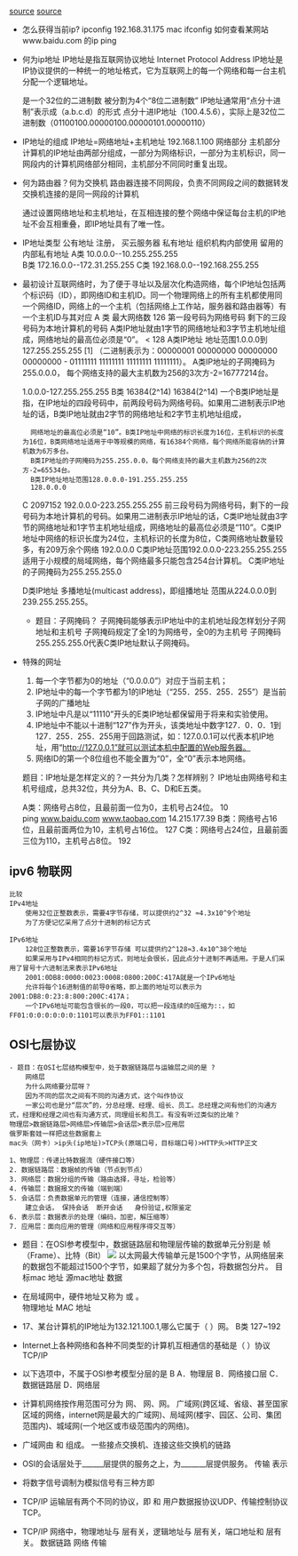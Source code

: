 [source](https://juejin.cn/post/6844903798620553229)
[source](https://zhuanlan.zhihu.com/p/386388977)
- 怎么获得当前ip?
    ipconfig 192.168.31.175   mac ifconfig
    如何查看某网站www.baidu.com  的ip   ping  
- 何为ip地址
    IP地址是指互联网协议地址 Internet Protocol Address
    IP地址是IP协议提供的一种统一的地址格式，它为互联网上的每一个网络和每一台主机分配一个逻辑地址。

    是一个32位的二进制数
    被分割为4个“8位二进制数”
    IP地址通常用“点分十进制”表示成（a.b.c.d）的形式
    点分十进IP地址（100.4.5.6），实际上是32位二进制数（01100100.00000100.00000101.00000110）

- IP地址的组成
    IP地址=网络地址+主机地址
    192.168.1.100
      网络部分 主机部分
    计算机的IP地址由两部分组成，一部分为网络标识，一部分为主机标识，同一网段内的计算机网络部分相同，主机部分不同同时重复出现。

- 何为路由器？何为交换机
    路由器连接不同网段，负责不同网段之间的数据转发
    交换机连接的是同一网段的计算机

    通过设置网络地址和主机地址，在互相连接的整个网络中保证每台主机的IP地址不会互相重叠，即IP地址具有了唯一性。

- IP地址类型
    公有地址
        注册， 买云服务器
    私有地址
        组织机构内部使用
        留用的内部私有地址
        A类 10.0.0.0--10.255.255.255   
        B类 172.16.0.0--172.31.255.255
        C类 192.168.0.0--192.168.255.255

- 最初设计互联网络时，为了便于寻址以及层次化构造网络，每个IP地址包括两个标识码（ID），即网络ID和主机ID。同一个物理网络上的所有主机都使用同一个网络ID，网络上的一个主机（包括网络上工作站，服务器和路由器等）有一个主机ID与其对应
    A 类  最大网络数  126
        第一段号码为网络号码  剩下的三段号码为本地计算机的号码
        A类IP地址就由1字节的网络地址和3字节主机地址组成，网络地址的最高位必须是“0”。 < 128
        A类IP地址 地址范围1.0.0.0到127.255.255.255 [1] （二进制表示为：00000001 00000000 00000000 00000000 - 01111111 11111111 11111111 11111111）。
        A类IP地址的子网掩码为255.0.0.0，
        每个网络支持的最大主机数为256的3次方-2=16777214台。


    1.0.0.0-127.255.255.255
    B类   16384(2^14)   16384(2^14)
        一个B类IP地址是指，在IP地址的四段号码中，前两段号码为网络号码。如果用二进制表示IP地址的话，B类IP地址就由2字节的网络地址和2字节主机地址组成，

        网络地址的最高位必须是“10”。B类IP地址中网络的标识长度为16位，主机标识的长度为16位，B类网络地址适用于中等规模的网络，有16384个网络，每个网络所能容纳的计算机数为6万多台。
        B类IP地址的子网掩码为255.255.0.0，每个网络支持的最大主机数为256的2次方-2=65534台。
        B类IP地址地址范围128.0.0.0-191.255.255.255 
        128.0.0.0 
    C     2097152       192.0.0.0-223.255.255.255
        前三段号码为网络号码，剩下的一段号码为本地计算机的号码。如果用二进制表示IP地址的话，C类IP地址就由3字节的网络地址和1字节主机地址组成，网络地址的最高位必须是“110”。C类IP地址中网络的标识长度为24位，主机标识的长度为8位，C类网络地址数量较多，有209万余个网络
        192.0.0.0
        C类IP地址范围192.0.0.0-223.255.255.255
        适用于小规模的局域网络，每个网络最多只能包含254台计算机。
        C类IP地址的子网掩码为255.255.255.0
        

    D类IP地址
        多播地址(multicast address)，即组播地址
        范围从224.0.0.0到239.255.255.255。

    - 题目：子网掩码？
        子网掩码能够表示IP地址中的主机地址段怎样划分子网地址和主机号
        子网掩码规定了全1的为网络号，全0的为主机号
        子网掩码255.255.255.0代表C类IP地址默认子网掩码。

    

- 特殊的网址
    1. 每一个字节都为0的地址（“0.0.0.0”）对应于当前主机；
    2. IP地址中的每一个字节都为1的IP地址（“255．255．255．255”）是当前子网的广播地址
    3. IP地址中凡是以“11110”开头的E类IP地址都保留用于将来和实验使用。
    4. IP地址中不能以十进制“127”作为开头，该类地址中数字127．0．0．1到127．255．255．255用于回路测试，如：127.0.0.1可以代表本机IP地址，用“http://127.0.0.1”就可以测试本机中配置的Web服务器。
    5. 网络ID的第一个8位组也不能全置为“0”，全“0”表示本地网络。

    题目：IP地址是怎样定义的？一共分为几类？怎样辨别？
    IP地址由网络号和主机号组成，总共32位，共分为A、B、C、D和E五类。

    A类：网络号占8位，且最前面一位为0，主机号占24位。   10   
    ping www.baidu.com  www.taobao.com  14.215.177.39
    B类：网络号占16位，且最前面两位为10，主机号占16位。 127
    C类：网络号占24位，且最前面三位为110，主机号占8位。 192

## ipv6  物联网
    比较
    IPv4地址
        使用32位正整数表示，需要4字节存储，可以提供约2^32 ≈4.3x10^9个地址
        为了方便记忆采用了点分十进制的标记方式

    IPv6地址
        128位正整数表示，需要16字节存储 可以提供约2^128≈3.4x10^38个地址
        如果采用与IPv4相同的标记方式，则地址会很长，因此点分十进制不再适用。于是人们采用了冒号十六进制法来表示IPv6地址
        2001:0DB8:0000:0023:0008:0800:200C:417A就是一个IPv6地址
        允许将每个16进制值的前导0省略，即上面的地址可以表示为2001:DB8:0:23:8:800:200C:417A；
        一个IPv6地址可能包含很长的一段0，可以把一段连续的0压缩为::，如FF01:0:0:0:0:0:0:1101可以表示为FF01::1101

## OSI七层协议
    - 题目：在OSI七层结构模型中，处于数据链路层与运输层之间的是 ? 
        网络层
        为什么网络要分层呀？ 
        因为不同的层次之间有不同的沟通方式，这个叫作协议
        一家公司也是分“层次”的，分总经理、经理、组长、员工。总经理之间有他们的沟通方式，经理和经理之间也有沟通方式，同理组长和员工。有没有听过类似的比喻？
    物理层>数据链路层>网络层>传输层>会话层>表示层>应用层
    俄罗斯套娃一样把这些数据套上
    mac头（网卡）>ip头(ip地址)>TCP头(原端口号，目标端口号)>HTTP头>HTTP正文

    1、物理层：传递比特数据流（硬件接口等）
    2. 数据链路层：数据帧的传输（节点到节点）
    3. 网络层：数据分组的传输（路由选择，寻址，检验等）
    4. 传输层：数据报文的传输（端到端）
    5. 会话层：负责数据单元的管理（连接，通信控制等）
        建立会话， 保持会话  断开会话   身份验证,权限鉴定
    6. 表示层：数据表示的处理（编码，加密，解压缩等）
    7. 应用层：面向应用的管理（网络和应用程序得交互等）

- 题目：在OSI参考模型中，数据链路层和物理层传输的数据单元分别是
    帧（Frame）、比特（Bit）
    ![](https://img-blog.csdnimg.cn/ce1c3125a4cf4b57a23da3cc09603f24.png?x-oss-process=image/watermark,type_d3F5LXplbmhlaQ,shadow_50,text_Q1NETiBA5a-M5aOr5bq36LSo5qOA5ZGY5byg5YWo6JuL,size_20,color_FFFFFF,t_70,g_se,x_16)
    以太网最大传输单元是1500个字节，从网络层来的数据包不能超过1500个字节，如果超了就分为多个包，将数据包分片。
    目标mac 地址  源mac地址   数据

- 在局域网中，硬件地址又称为 或 。  
    物理地址  MAC 地址

- 17、某台计算机的IP地址为132.121.100.1,哪么它属于（ ）网。
    B类     127~192

- Internet上各种网络和各种不同类型的计算机互相通信的基础是（ ）协议
     TCP/IP

- 以下选项中，不属于OSI参考模型分层的是  B
    A．物理层 B．网络接口层 C．数据链路层 D．网络层

- 计算机网络按作用范围可分为 网、 网、网。
    广域网(跨区域、省级、甚至国家区域的网络，internet网是最大的广域网)、局域网(楼宇、园区、公司、集团范围内)、城域网(一个地区或市级范围内的网络)。

- 广域网由 和 组成。
    一些接点交换机、连接这些交换机的链路

- OSI的会话层处于______层提供的服务之上，为_______层提供服务。
    传输 表示

- 将数字信号调制为模拟信号有三种方即
- TCP/IP 运输层有两个不同的协议，即 和
    用户数据报协议UDP、传输控制协议TCP。
- TCP/IP 网络中，物理地址与 层有关，逻辑地址与 层有关，端口地址和 层有关。
    数据链路     网络    传输
